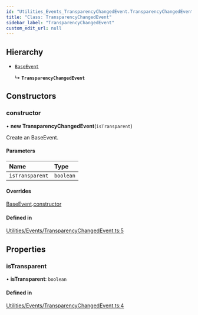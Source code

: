 ```yaml
---
id: "Utilities_Events_TransparencyChangedEvent.TransparencyChangedEvent"
title: "Class: TransparencyChangedEvent"
sidebar_label: "TransparencyChangedEvent"
custom_edit_url: null
---
```




## Hierarchy

- [`BaseEvent`](../Utilities_BaseEvent.BaseEvent)

  ↳ **`TransparencyChangedEvent`**

## Constructors

### constructor

• **new TransparencyChangedEvent**(`isTransparent`)

Create an BaseEvent.

#### Parameters

| Name | Type |
| :------ | :------ |
| `isTransparent` | `boolean` |

#### Overrides

[BaseEvent](../Utilities_BaseEvent.BaseEvent).[constructor](../Utilities_BaseEvent.BaseEvent#constructor)

#### Defined in

[Utilities/Events/TransparencyChangedEvent.ts:5](https://github.com/ZeaInc/zea-engine/blob/ad29d1184/src/Utilities/Events/TransparencyChangedEvent.ts#L5)

## Properties

### isTransparent

• **isTransparent**: `boolean`

#### Defined in

[Utilities/Events/TransparencyChangedEvent.ts:4](https://github.com/ZeaInc/zea-engine/blob/ad29d1184/src/Utilities/Events/TransparencyChangedEvent.ts#L4)

